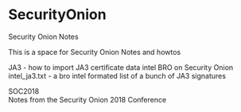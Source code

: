 # SecurityOnion
Security Onion Notes

This is a space for Security Onion Notes and howtos

JA3 - how to import JA3 certificate data intel BRO on Security Onion
intel_ja3.txt   - a bro intel formated list of a bunch of JA3 signatures 

SOC2018  
  Notes from the Security Onion 2018 Conference


